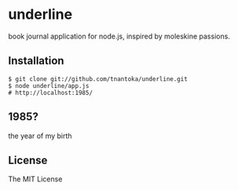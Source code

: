 # underline

book journal application for node.js, inspired by moleskine passions.

## Installation

	$ git clone git://github.com/tnantoka/underline.git
	$ node underline/app.js
	# http://localhost:1985/

## 1985?

the year of my birth

## License 

The MIT License

